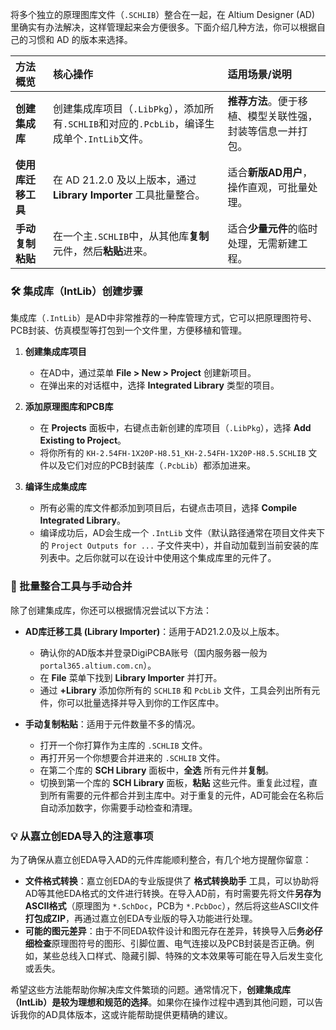 将多个独立的原理图库文件（`.SCHLIB`）整合在一起，在 Altium Designer (AD) 里确实有办法解决，这样管理起来会方便很多。下面介绍几种方法，你可以根据自己的习惯和 AD 的版本来选择。

| 方法概览           | 核心操作                                                     | 适用场景/说明                                              |
| :----------------- | :----------------------------------------------------------- | :--------------------------------------------------------- |
| **创建集成库**     | 创建集成库项目（`.LibPkg`），添加所有`.SCHLIB`和对应的`.PcbLib`，编译生成单个`.IntLib`文件。 | **推荐方法**。便于移植、模型关联性强，封装等信息一并打包。 |
| **使用库迁移工具** | 在 AD 21.2.0 及以上版本，通过 **Library Importer** 工具批量整合。 | 适合**新版AD用户**，操作直观，可批量处理。                 |
| **手动复制粘贴**   | 在一个主`.SCHLIB`中，从其他库**复制**元件，然后**粘贴**进来。 | 适合**少量元件**的临时处理，无需新建工程。                 |

### 🛠️ 集成库（IntLib）创建步骤

集成库（`.IntLib`）是AD中非常推荐的一种库管理方式，它可以把原理图符号、PCB封装、仿真模型等打包到一个文件里，方便移植和管理。

1.  **创建集成库项目**
    *   在AD中，通过菜单 **File > New > Project** 创建新项目。
    *   在弹出来的对话框中，选择 **Integrated Library** 类型的项目。

2.  **添加原理图库和PCB库**
    *   在 **Projects** 面板中，右键点击新创建的库项目（`.LibPkg`），选择 **Add Existing to Project**。
    *   将你所有的 `KH-2.54FH-1X20P-H8.51_KH-2.54FH-1X20P-H8.5.SCHLIB` 文件以及它们对应的PCB封装库（`.PcbLib`）都添加进来。

3.  **编译生成集成库**
    *   所有必需的库文件都添加到项目后，右键点击项目，选择 **Compile Integrated Library**。
    *   编译成功后，AD会生成一个 `.IntLib` 文件（默认路径通常在项目文件夹下的 `Project Outputs for ...` 子文件夹中），并自动加载到当前安装的库列表中。之后你就可以在设计中使用这个集成库里的元件了。

### 🔧 批量整合工具与手动合并

除了创建集成库，你还可以根据情况尝试以下方法：

*   **AD库迁移工具 (Library Importer)**：适用于AD21.2.0及以上版本。
    *   确认你的AD版本并登录DigiPCBA账号（国内服务器一般为 `portal365.altium.com.cn`）。
    *   在 **File** 菜单下找到 **Library Importer** 并打开。
    *   通过 **+Library** 添加你所有的 `SCHLIB` 和 `PcbLib` 文件，工具会列出所有元件，你可以批量选择并导入到你的工作区库中。

*   **手动复制粘贴**：适用于元件数量不多的情况。
    *   打开一个你打算作为主库的 `.SCHLIB` 文件。
    *   再打开另一个你想要合并进来的 `.SCHLIB` 文件。
    *   在第二个库的 **SCH Library** 面板中，**全选** 所有元件并**复制**。
    *   切换到第一个库的 **SCH Library** 面板，**粘贴** 这些元件。重复此过程，直到所有需要的元件都合并到主库中。对于重复的元件，AD可能会在名称后自动添加数字，你需要手动检查和清理。

### 💡 从嘉立创EDA导入的注意事项

为了确保从嘉立创EDA导入AD的元件库能顺利整合，有几个地方提醒你留意：

*   **文件格式转换**：嘉立创EDA的专业版提供了 **格式转换助手** 工具，可以协助将AD等其他EDA格式的文件进行转换。在导入AD前，有时需要先将文件**另存为ASCII格式**（原理图为 `*.SchDoc`，PCB为 `*.PcbDoc`），然后将这些ASCII文件**打包成ZIP**，再通过嘉立创EDA专业版的导入功能进行处理。
*   **可能的图元差异**：由于不同EDA软件设计和图元存在差异，转换导入后**务必仔细检查**原理图符号的图形、引脚位置、电气连接以及PCB封装是否正确。例如，某些总线入口样式、隐藏引脚、特殊的文本效果等可能在导入后发生变化或丢失。

希望这些方法能帮助你解决库文件繁琐的问题。通常情况下，**创建集成库（IntLib）是较为理想和规范的选择**。如果你在操作过程中遇到其他问题，可以告诉我你的AD具体版本，这或许能帮助提供更精确的建议。